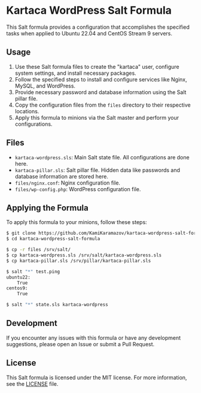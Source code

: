 # Kartaca WordPress Salt Formula

This Salt formula provides a configuration that accomplishes the specified tasks when applied to Ubuntu 22.04 and CentOS Stream 9 servers.

## Usage

1. Use these Salt formula files to create the "kartaca" user, configure system settings, and install necessary packages.
2. Follow the specified steps to install and configure services like Nginx, MySQL, and WordPress.
3. Provide necessary password and database information using the Salt pillar file.
4. Copy the configuration files from the `files` directory to their respective locations.
5. Apply this formula to minions via the Salt master and perform your configurations.

## Files

- `kartaca-wordpress.sls`: Main Salt state file. All configurations are done here.
- `kartaca-pillar.sls`: Salt pillar file. Hidden data like passwords and database information are stored here.
- `files/nginx.conf`: Nginx configuration file.
- `files/wp-config.php`: WordPress configuration file.

## Applying the Formula

To apply this formula to your minions, follow these steps:

```bash
$ git clone https://github.com/KamiKaramazov/kartaca-wordpress-salt-formula
$ cd kartaca-wordpress-salt-formula

$ cp -r files /srv/salt/
$ cp kartaca-wordpress.sls /srv/salt/kartaca-wordpress.sls
$ cp kartaca-pillar.sls /srv/pillar/kartaca-pillar.sls

$ salt "*" test.ping
ubuntu22:
    True
centos9:
    True

$ salt "*" state.sls kartaca-wordpress
```

## Development

If you encounter any issues with this formula or have any development suggestions, please open an Issue or submit a Pull Request.

## License

This Salt formula is licensed under the MIT license. For more information, see the [LICENSE](LICENSE) file.
